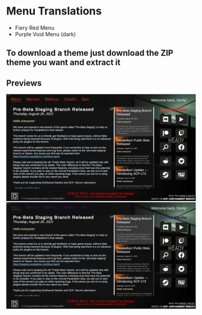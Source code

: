 # Menu Translations

* Fiery Red Menu
* Purple Void Menu (dark)

## To download a theme just download the ZIP theme you want and extract it


## Previews
![alt text](https://raw.githubusercontent.com/DentyMods/Dentys-SCPSL-Translation-Collection/main/Menu%20Translations/Fiery%20Red%20Menu/previews/preview-1.png)
![alt text](https://raw.githubusercontent.com/DentyMods/Dentys-SCPSL-Translation-Collection/main/Menu%20Translations/Purple%20Void%20Menu%20(dark)/previews/preview-1.png)
